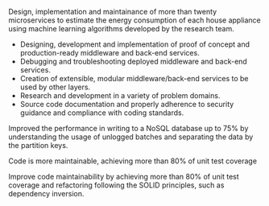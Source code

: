 Design, implementation and maintainance of more than twenty microservices to estimate the energy consumption of each house appliance using machine learning algorithms developed by the research team.

- Designing, development and implementation of proof of concept and production-ready middleware and back-end services.
- Debugging and troubleshooting deployed middleware and back-end services.
- Creation of extensible, modular middleware/back-end services to be used by other layers.
- Research and development in a variety of problem domains.
- Source code documentation and properly adherence to security guidance and compliance with coding standards.

Improved the performance in writing to a NoSQL database up to 75% by understanding the usage of unlogged batches and separating the data by the partition keys.


Code is more maintainable, achieving more than 80% of unit test coverage


Improve code maintainability by achieving more than 80% of unit test coverage and refactoring following the SOLID principles, such as dependency inversion.

